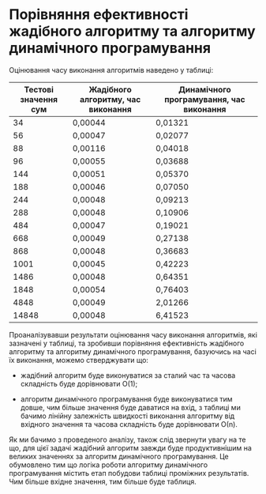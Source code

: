 # Порівняння ефективності жадібного алгоритму та алгоритму динамічного програмування

Оцінювання часу виконання алгоритмів наведено у таблиці:

|	Тестові значення сум	|	Жадібного алгоритму, час виконання 	|	Динамічного програмування, час виконання 
|	-------------------------	|	-------------------------	|	-------------------------
|	34	|	0,00044	|	0,01321
|	56	|	0,00047	|	0,02077
|	88	|	0,00116	|	0,04018
|	96	|	0,00055	|	0,03688
|	144	|	0,00051	|	0,05370
|	188	|	0,00046	|	0,07050
|	244	|	0,00048	|	0,09213
|	288	|	0,00048	|	0,10906
|	484	|	0,00047	|	0,19021
|	668	|	0,00049	|	0,27138
|	868	|	0,00048	|	0,36683
|	1001	|	0,00045	|	0,42223
|	1486	|	0,00048	|	0,64351
|	1848	|	0,00054	|	0,76403
|	4848	|	0,00049	|	2,01266
|	14848	|	0,00048	|	6,41523


Проаналізувавши результати оцінювання часу виконання алгоритмів, які зазначені у таблиці, та зробивши порівняння ефективність жадібного алгоритму та алгоритму динамічного програмування, базуючись на часі їх виконання, можемо стверджувати що:

- жадібний алгоритм буде виконуватися за сталий час та часова складність буде дорівнювати О(1);

- алгоритм динамічного програмування буде виконуватися тим довше, чим більше значення буде даватися на вхід, з таблиці ми бачимо лінійну залежність швидкості виконання алгоритму від вхідного значення та часова складність буде дорівнювати О(n).

Як ми бачимо з проведеного аналізу, також слід звернути увагу на те що, для цієї задачі жадібний алгоритм завжди буде продуктивнішим на великих значеннях за алгоритм динамічного програмування. Це обумовлено тим що логіка роботи алгоритму динамічного програмування містить етап побудови таблиці проміжних результатів. Чим більше вхідне значення, тим більше буде таблиця.
